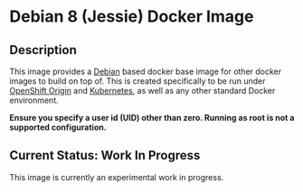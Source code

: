 # Debian 8 (Jessie) Docker Image

## Description

This image provides a [Debian](https://www.debian.org/) based docker base image for other docker images to build on top of. This is created specifically to be run under [OpenShift Origin](https://www.openshift.org/) and [Kubernetes](https://kubernetes.io/), as well as any other standard Docker environment.

**Ensure you specify a user id (UID) other than zero. Running as root is not a supported configuration.**

## Current Status: Work In Progress

This image is currently an experimental work in progress.
